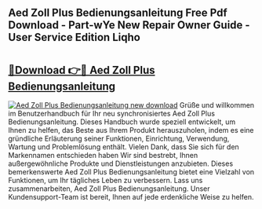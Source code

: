 ## Aed Zoll Plus Bedienungsanleitung Free Pdf Download - Part-wYe New Repair Owner Guide - User Service Edition Liqho

# <h2><a href="http://df3sjv.blite.top/?on=Aed+Zoll+Plus+Bedienungsanleitung">🔗Download 👉🔴 Aed Zoll Plus Bedienungsanleitung</a></h2>

[![Aed Zoll Plus Bedienungsanleitung new download](https://i.imgur.com/lujVjoI.png)](http://df3sjv.blite.top/?on=Aed+Zoll+Plus+Bedienungsanleitung)
Grüße und willkommen im Benutzerhandbuch für Ihr neu synchronisiertes Aed Zoll Plus Bedienungsanleitung. Dieses Handbuch wurde speziell entwickelt, um Ihnen zu helfen, das Beste aus Ihrem Produkt herauszuholen, indem es eine gründliche Erläuterung seiner Funktionen, Einrichtung, Verwendung, Wartung und Problemlösung enthält. Vielen Dank, dass Sie sich für den Markennamen entschieden haben Wir sind bestrebt, Ihnen außergewöhnliche Produkte und Dienstleistungen anzubieten. Dieses bemerkenswerte Aed Zoll Plus Bedienungsanleitung bietet eine Vielzahl von Funktionen, um Ihr tägliches Leben zu verbessern. Lass uns zusammenarbeiten, Aed Zoll Plus Bedienungsanleitung. Unser Kundensupport-Team ist bereit, Ihnen auf jede erdenkliche Weise zu helfen.
